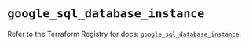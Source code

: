 # `google_sql_database_instance`

Refer to the Terraform Registry for docs: [`google_sql_database_instance`](https://registry.terraform.io/providers/hashicorp/google/4.85.0/docs/resources/sql_database_instance).
